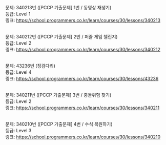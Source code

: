 문제: 340213번 ([PCCP 기출문제] 1번 / 동영상 재생기) <br/>
등급: Level 1 <br/>
링크: https://school.programmers.co.kr/learn/courses/30/lessons/340213 <br/>
 <br/>

문제: 340212번 ([PCCP 기출문제] 2번 / 퍼즐 게임 챌린지) <br/>
등급: Level 2 <br/>
링크: https://school.programmers.co.kr/learn/courses/30/lessons/340212 <br/>
 <br/>

문제: 43236번 (징검다리) <br/>
등급: Level 4 <br/>
링크: https://school.programmers.co.kr/learn/courses/30/lessons/43236 <br/>
 <br/>

문제: 340211번 ([PCCP 기출문제] 3번 / 충돌위험 찾기) <br/>
등급: Level 2 <br/>
링크: https://school.programmers.co.kr/learn/courses/30/lessons/340211 <br/>
 <br/>

문제: 340210번 ([PCCP 기출문제] 4번 / 수식 복원하기) <br/>
등급: Level 3 <br/>
링크: https://school.programmers.co.kr/learn/courses/30/lessons/340210 <br/>
